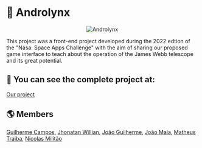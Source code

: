 # 🌌 Androlynx

<p align="center">
  <img alt="Androlynx" src="https://sa-2019.s3.amazonaws.com/media/images/7b50f77f-b82e-430f-b688-b88d4ccbb867.max-1000x1000.jpg">
</p>

This project was a front-end project developed during the 2022 edtion of the "Nasa: Space Apps Challenge" with the aim of sharing our proposed game interface to teach about the operation of the James Webb telescope and its great potential.

## 🔭 You can see the complete project at:

[Our project](https://2022.spaceappschallenge.org/challenges/2022-challenges/through-the-looking-glass/teams/androlynx/project)

## 🌎 Members

[Guilherme Campos](https://github.com/Gui-Felippe), [Jhonatan Willian](https://github.com/jhonatxnz), [João Guilherme](https://github.com/Joao2708-P), [João Maia](https://github.com/JMaia7), [Matheus Traiba](https://github.com/Traiba), [Nicolas Militão](https://github.com/nimilitao)
